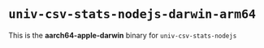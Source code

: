 # `univ-csv-stats-nodejs-darwin-arm64`

This is the **aarch64-apple-darwin** binary for `univ-csv-stats-nodejs`
